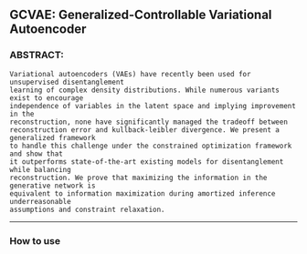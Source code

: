 ## GCVAE: Generalized-Controllable Variational Autoencoder

### ABSTRACT: 
```
Variational autoencoders (VAEs) have recently been used for unsupervised disentanglement 
learning of complex density distributions. While numerous variants exist to encourage 
independence of variables in the latent space and implying improvement in the 
reconstruction, none have significantly managed the tradeoff between 
reconstruction error and kullback-leibler divergence. We present a generalized framework 
to handle this challenge under the constrained optimization framework and show that 
it outperforms state-of-the-art existing models for disentanglement while balancing 
reconstruction. We prove that maximizing the information in the generative network is 
equivalent to information maximization during amortized inference underreasonable 
assumptions and constraint relaxation.
```
-----------------------------------

### How to use

```
                   
```
